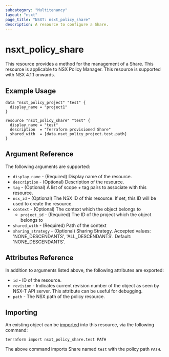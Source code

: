 ```yaml
---
subcategory: "Multitenancy"
layout: "nsxt"
page_title: "NSXT: nsxt_policy_share"
description: A resource to configure a Share.
---
```


# nsxt_policy_share

This resource provides a method for the management of a Share.
This resource is applicable to NSX Policy Manager.
This resource is supported with NSX 4.1.1 onwards.

## Example Usage

```hcl
data "nsxt_policy_project" "test" {
  display_name = "project1"
}

resource "nsxt_policy_share" "test" {
  display_name = "test"
  description  = "Terraform provisioned Share"
  shared_with  = [data.nsxt_policy_project.test.path]
}
```

## Argument Reference

The following arguments are supported:

* `display_name` - (Required) Display name of the resource.
* `description` - (Optional) Description of the resource.
* `tag` - (Optional) A list of scope + tag pairs to associate with this resource.
* `nsx_id` - (Optional) The NSX ID of this resource. If set, this ID will be used to create the resource.
* `context` - (Optional) The context which the object belongs to
    * `project_id` - (Required) The ID of the project which the object belongs to
* `shared_with` - (Required) Path of the context
* `sharing_strategy` - (Optional) Sharing Strategy. Accepted values: 'NONE_DESCENDANTS', 'ALL_DESCENDANTS'. Default: 'NONE_DESCENDANTS'.

## Attributes Reference

In addition to arguments listed above, the following attributes are exported:

* `id` - ID of the resource.
* `revision` - Indicates current revision number of the object as seen by NSX-T API server. This attribute can be useful for debugging.
* `path` - The NSX path of the policy resource.

## Importing

An existing object can be [imported][docs-import] into this resource, via the following command:

[docs-import]: https://www.terraform.io/cli/import

```
terraform import nsxt_policy_share.test PATH
```

The above command imports Share named `test` with the policy path `PATH`.
